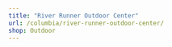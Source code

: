 ```yaml
---
title: "River Runner Outdoor Center"
url: /columbia/river-runner-outdoor-center/
shop: Outdoor
---
```

